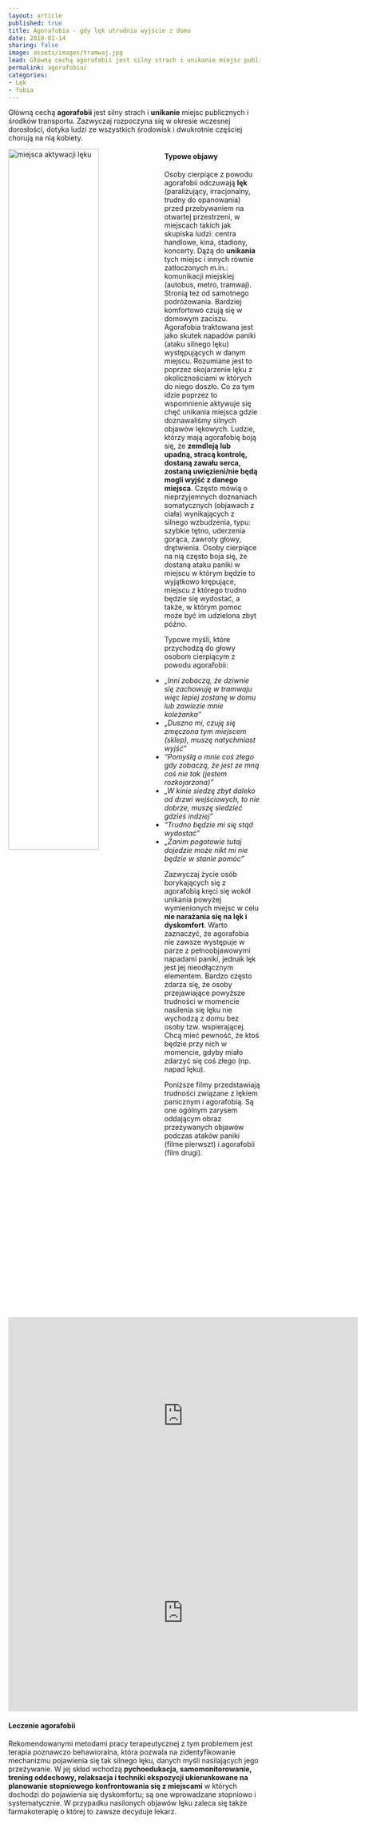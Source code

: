 ```yaml
---
layout: article
published: true
title: Agorafobia - gdy lęk utrudnia wyjście z domu
date: 2018-01-14
sharing: false
image: assets/images/tramwaj.jpg
lead: Główną cechą agorafobii jest silny strach i unikanie miejsc publicznych i środków transportu
permalink: agorafobia/
categories: 
- Lęk 
- fobia
---
```


Główną cechą **agorafobii** jest silny strach i **unikanie** miejsc publicznych i środków transportu. Zazwyczaj 
rozpoczyna się w okresie wczesnej dorosłości, dotyka ludzi ze wszystkich środowisk i dwukrotnie częściej 
chorują na nią kobiety. 

<img src="{{root_url}}/assets/images/agora.jpg" alt="miejsca aktywacji lęku" style="float: left; width: 60%; margin-right: 10px" />

#### Typowe objawy

Osoby cierpiące z powodu agorafobii odczuwają **lęk** (paraliżujący, irracjonalny, trudny do opanowania) przed 
przebywaniem na otwartej przestrzeni, w miejscach takich jak skupiska ludzi: centra handlowe, kina, stadiony, 
koncerty. Dążą do **unikania** tych miejsc i innych równie zatłoczonych m.in.: komunikacji miejskiej (autobus, 
metro, tramwaj). Stronią też od samotnego podróżowania. Bardziej komfortowo czują się w domowym zaciszu. 
Agorafobia traktowana jest jako skutek napadów paniki (ataku silnego lęku) występujących w danym miejscu. 
Rozumiane jest to poprzez skojarzenie lęku z okolicznościami w których do niego doszło. Co za tym idzie poprzez 
to wspomnienie aktywuje się chęć unikania miejsca gdzie doznawaliśmy silnych objawów lękowych. Ludzie, którzy 
mają agorafobię boją się, że **zemdleją lub upadną, stracą kontrolę, dostaną zawału serca, zostaną uwięzieni/nie 
będą mogli wyjść z danego miejsca**. Często mówią o nieprzyjemnych doznaniach somatycznych (objawach z ciała) 
wynikających z silnego wzbudzenia, typu: szybkie tętno, uderzenia gorąca, zawroty głowy, drętwienia. Osoby 
cierpiące na nią często boja się, że dostaną ataku paniki w miejscu w którym będzie to wyjątkowo krępujące, 
miejscu z którego trudno będzie się wydostać, a także, w którym pomoc może być im udzielona zbyt późno. 

Typowe myśli, które przychodzą do głowy osobom cierpiącym z powodu agorafobii: 

* _„Inni zobaczą, że dziwnie się zachowuję w tramwaju więc lepiej zostanę w domu lub zawiezie mnie koleżanka”_
* _„Duszno mi, czuję się zmęczona tym miejscem (sklep), muszę natychmiast wyjść”_
* _“Pomyślą o mnie coś złego gdy zobaczą, że jest ze mną coś nie tak (jestem rozkojarzona)”_
* _„W kinie siedzę zbyt daleko od drzwi wejściowych, to nie dobrze, muszę siedzieć gdzieś indziej”_
* _“Trudno będzie mi się stąd wydostać”_
* _„Zanim pogotowie tutaj  dojedzie może nikt mi nie będzie w stanie pomóc”_

Zazwyczaj życie osób borykających się z agorafobią kręci się wokół unikania powyżej wymienionych miejsc w celu 
**nie narażania się na lęk i dyskomfort**. Warto zaznaczyć, że agorafobia nie zawsze występuje w parze z 
pełnoobjawowymi napadami paniki, jednak lęk jest jej nieodłącznym elementem. Bardzo często zdarza się, że osoby 
przejawiające powyższe trudności w momencie nasilenia się lęku nie wychodzą z domu bez osoby tzw. wspierającej. 
Chcą mieć pewność, że ktoś będzie przy nich w momencie, gdyby miało zdarzyć się coś złego (np. napad lęku).

Poniższe filmy przedstawiają trudności związane z lękiem panicznym i agorafobią. Są one ogólnym zarysem 
oddającym obraz przeżywanych objawów podczas ataków paniki (filme pierwszt) i agorafobii (film drugi).

<iframe width="700" height="395" src="https://www.youtube-nocookie.com/embed/CBtbUckHPjQ?cc_load_policy=1&cc_lang_pref=pl" frameborder="0" allowfullscreen></iframe>
<iframe width="700" height="395" src="https://www.youtube-nocookie.com/embed/Jm3x0oL0pHA?cc_load_policy=1&cc_lang_pref=pl" frameborder="0" allowfullscreen></iframe>

#### Leczenie agorafobii

Rekomendowanymi metodami pracy terapeutycznej z tym problemem jest terapia poznawczo behawioralna, która pozwala 
na zidentyfikowanie mechanizmu pojawienia się tak silnego  lęku, danych myśli nasilających jego przeżywanie. W 
jej skład wchodzą **pychoedukacja, samomonitorowanie, trening oddechowy, relaksacja i techniki ekspozycji 
ukierunkowane na planowanie stopniowego konfrontowania się z miejscami** w których dochodzi do pojawienia się 
dyskomfortu; są one wprowadzane stopniowo i systematycznie. W przypadku nasilonych objawów lęku zaleca się także 
farmakoterapię o której to zawsze decyduje lekarz.

